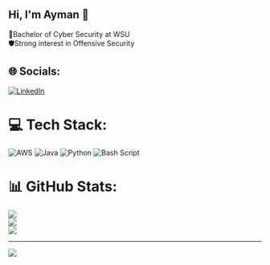 ## Hi, I'm Ayman 👋

🥷Bachelor of Cyber Security at WSU<br/>
🛡️Strong interest in Offensive Security<br/>

## 🌐 Socials:
[![LinkedIn](https://img.shields.io/badge/LinkedIn-%230077B5.svg?logo=linkedin&logoColor=white)](https://linkedin.com/in/www.linkedin.com/in/ayman-magaref) 

# 💻 Tech Stack:
![AWS](https://img.shields.io/badge/AWS-%23FF9900.svg?style=for-the-badge&logo=amazon-aws&logoColor=white) ![Java](https://img.shields.io/badge/java-%23ED8B00.svg?style=for-the-badge&logo=openjdk&logoColor=white) ![Python](https://img.shields.io/badge/python-3670A0?style=for-the-badge&logo=python&logoColor=ffdd54) ![Bash Script](https://img.shields.io/badge/bash_script-%23121011.svg?style=for-the-badge&logo=gnu-bash&logoColor=white)
# 📊 GitHub Stats:
![](https://github-readme-stats.vercel.app/api?username=AymanMF&theme=transparent&hide_border=false&include_all_commits=false&count_private=false)<br/>
![](https://nirzak-streak-stats.vercel.app/?user=AymanMF&theme=transparent&hide_border=false)<br/>
![](https://github-readme-stats.vercel.app/api/top-langs/?username=AymanMF&theme=transparent&hide_border=false&include_all_commits=false&count_private=false&layout=compact)

---
[![](https://visitcount.itsvg.in/api?id=AymanMF&icon=0&color=11)](https://visitcount.itsvg.in)

<!-- Proudly created with GPRM ( https://gprm.itsvg.in ) -->
